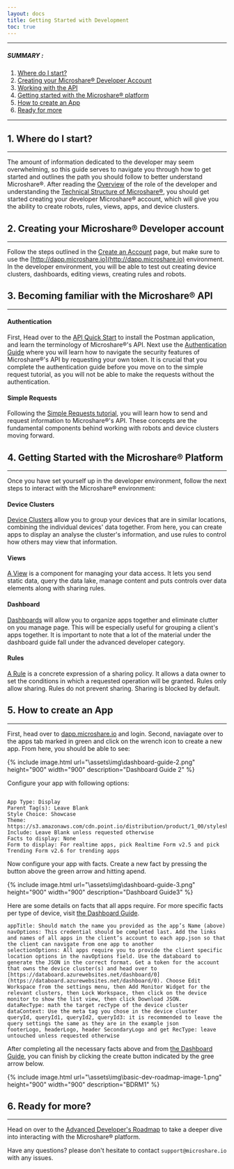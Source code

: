 ```yaml
---
layout: docs
title: Getting Started with Development
toc: true
---
```


---------------------------------------

##### SUMMARY : 

1. [Where do I start?](./#1-where-do-i-start)
2. [Creating your Microshare® Developer Account](./#2-creating-your-microshare-developer-account)
3. [Working with the API](./#3-becoming-familiar-with-the-microshare-api)
4. [Getting started with the Microshare® platform](./#4-getting-started-with-the-microshare-platform)
5. [How to create an App](./#5-how-to-create-an-app)
6. [Ready for more](./#6-ready-for-more)

---------------------------------------

## 1. Where do I start?
---------------------------------------

The amount of information dedicated to the developer may seem overwhelming, so this guide serves to navigate you through how to get started and outlines the path you should follow to better understand Microshare®. 
After reading the [Overview](/docs/2/technical/quick-start/overview/) of the role of the developer and understanding the [Technical Structure of Microshare®](/docs/2/technical/quick-start-microshare-technical-structure), you should get started creating your developer Microshare® account, which will give you the ability to create robots, rules, views, apps, and device clusters.


## 2. Creating your Microshare® Developer account
---------------------------------------

Follow the steps outlined in the [Create an Account](/docs/2/general-user/quick-start/create-an-account/) page, but make sure to use the [http://dapp.microshare.io](http://dapp.microshare.io) environment. In the developer environment, you will be able to test out creating device clusters, dashboards, editing views, creating rules and robots. 



## 3. Becoming familiar with the Microshare® API
---------------------------------------

#### Authentication

First, Head over to the [API Quick Start](/docs/2/technical/api/quick-start/) to install the Postman application, and learn the terminology of Microshare®'s API. Next
use the [Authentication Guide](/docs/2/technical/api/authentication/) where you will learn how to navigate the security features of Microshare®'s API by requesting your own token. It is crucial that you complete the authentication guide before you move on to the simple request tutorial, as you will not be able to make the requests without the authentication.

#### Simple Requests

Following the [Simple Requests tutorial](/docs/2/technical/api/simple-requests/), you will learn how to send and request information to Microshare®'s API. These concepts are the fundamental components behind working with robots and device clusters moving forward. 


## 4. Getting Started with the Microshare® Platform
---------------------------------------
Once you have set yourself up in the developer environment, follow the next steps to interact with the Microshare® environment:

#### Device Clusters

[Device Clusters](/docs/2/technical/microshare-platform/device-cluster-guide/) allow you to group your devices that are in similar locations, combining the individual devices' data together. From here, you can create apps to display an analyse the cluster's information, and use rules to control how others may view that information. 

#### Views

[A View](/docs/2/technical/microshare-platform/views-guide/) is a component for managing your data access. It lets you send static data, query the data lake, manage content and puts controls over data elements along with sharing rules. 

#### Dashboard

[Dashboards](/docs/2/technical/microshare-platform/dashboard-guide/) will allow you to organize apps together and eliminate clutter on you manage page. This will be especially useful for grouping a client's apps together. It is important to note that a lot of the material under the dashboard guide fall under the advanced developer category. 

#### Rules 

[A Rule](/docs/2/technical/microshare-platform/rules-guide/) is a concrete expression of a sharing policy. It allows a data owner to set the conditions in which a requested operation will be granted. Rules only allow sharing. Rules do not prevent sharing. Sharing is blocked by default.

## 5. How to create an App
---------------------------------------

First, head over to [dapp.microshare.io](http://dapp.microshare.io) and login. Second, naviagate over to the apps tab marked in green and click on the wrench icon to create a new app. From here, you should be able to see:

{% include image.html url="\assets\img\dashboard-guide-2.png" height="900" width="900" description="Dashboard Guide 2" %}
 
 Configure your app with following options:
 ```
 
 App Type: Display
 Parent Tag(s): Leave Blank
 Style Choice: Showcase
 Theme: https://s3.amazonaws.com/cdn.point.io/distribution/product/1_00/stylesheet.common.css 
 Include: Leave Blank unless requested otherwise
 Facts to display: None 
 Form to display: For realtime apps, pick Realtime Form v2.5 and pick Trending Form v2.6 for trending apps 
 
```
Now configure your app with facts.  Create a new fact by pressing the button above the green arrow and hitting apend. 

{% include image.html url="\assets\img\dashboard-guide-3.png" height="900" width="900" description="Dashboard Guide3" %}

Here are some details on facts that all apps require. For more specific facts per type of device, visit [the Dashboard Guide](/docs/2/technical/microshare-platform/dashboard-guide/).
```
appTitle: Should match the name you provided as the app’s Name (above)
navOptions: This credential should be completed last. Add the links and names of all apps in the client’s account to each app.json so that the client can navigate from one app to another
selectionOptions: All apps require you to provide the client specific location options in the navOptions field. Use the databoard to generate the JSON in the correct format. Get a token for the account that owns the device cluster(s) and head over to [https://databoard.azurewebsites.net/dashboard/0](https://databoard.azurewebsites.net/dashboard/0). Choose Edit Workspace from the settings menu, then Add Monitor Widget for the relevant clusters, then Lock Workspace, then click on the device monitor to show the list view, then click Download JSON. 
dataRecType: math the target recType of the device cluster
dataContext: Use the meta tag you chose in the device cluster
queryId, queryId1, queryId2, queryId3: it is recommended to leave the query settings the same as they are in the example json
footerLogo, headerLogo, header SecondaryLogo and get RecType: leave untouched unless requested otherwise
```
After completing all the necessary facts above and from [the Dashboard Guide](/docs/2/technical/microshare-platform/dashboard-guide/), you can finish by clicking the create button indicated by the gree arrow below.

{% include image.html url="\assets\img\basic-dev-roadmap-image-1.png" height="900" width="900" description="BDRM1" %}

## 6. Ready for more?
---------------------------------------

Head on over to the [Advanced Developer's Roadmap](/docs/2/technical/quick-start/advanced-dev-roadmap/) to take a deeper dive into interacting with the Microshare® platform.

Have any questions? please don't hesitate to contact `support@microshare.io` with any issues. 



